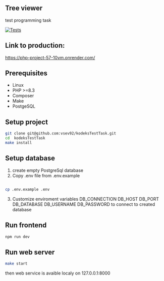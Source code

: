 ## Tree viewer
test programming task

[![Tests](https://github.com/vsev92/kodeksTestTask/actions/workflows/tests.yml/badge.svg)](https://github.com/vsev92/kodeksTestTask/actions/workflows/tests.yml)


## Link to production:
https://php-project-57-10vm.onrender.com/

## Prerequisites
* Linux
* PHP >=8.3
* Composer
* Make
* PostgeSQL

## Setup project
```bash
git clone git@github.com:vsev92/kodeksTestTask.git
cd  kodeksTestTask
make install
```
## Setup database
1. create empty PostgreSql database
2. Copy .env file from .env.example
## 
```bash
cp .env.example .env
```
3. Customize enviroment variables
    DB_CONNECTION
    DB_HOST
    DB_PORT
    DB_DATABASE
    DB_USERNAME
    DB_PASSWORD
  to connect to created database

## Run frontend
```bash
npm run dev
```
## Run web server
```bash
make start
```
then web service is avaible localy on 127.0.0.1:8000